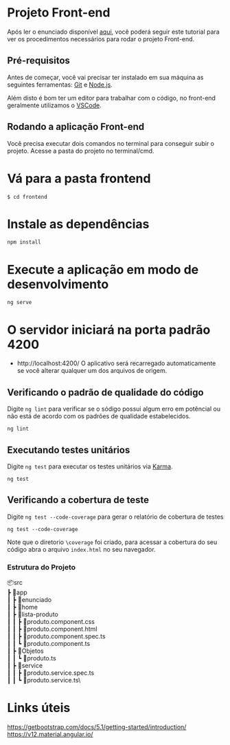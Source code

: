 # Projeto Front-end

Após ler o enunciado disponível [aqui](../README.md "DESAFIO DEVELOPERUP STEFANINI"), você poderá seguir este tutorial para ver os procedimentos necessários para rodar o projeto Front-end.

## Pré-requisitos

Antes de começar, você vai precisar ter instalado em sua máquina as seguintes ferramentas:
[Git](https://git-scm.com) e [Node.js](https://nodejs.org/en/).

Além disto é bom ter um editor para trabalhar com o código, no front-end geralmente utilizamos o [VSCode](https://code.visualstudio.com/).

## Rodando a aplicação Front-end

Você precisa executar dois comandos no terminal para conseguir subir o projeto.
Acesse a pasta do projeto no terminal/cmd.

# Vá para a pasta frontend

```shell script
$ cd frontend
```

# Instale as dependências

```shell script
npm install
```

# Execute a aplicação em modo de desenvolvimento

```shell script
ng serve
```

# O servidor iniciará na porta padrão 4200

- http://localhost:4200/
  O aplicativo será recarregado automaticamente se você alterar qualquer um dos arquivos de origem.

## Verificando o padrão de qualidade do código

Digite `ng lint` para verificar se o sódigo possui algum erro em potêncial ou não está de acordo com os padrões de qualidade estabelecidos.

```shell script
ng lint
```

## Executando testes unitários

Digite `ng test` para executar os testes unitários via [Karma](https://karma-runner.github.io).

```shell script
ng test
```

## Verificando a cobertura de teste

Digite `ng test --code-coverage` para gerar o relatório de cobertura de testes

```shell script
ng test --code-coverage
```

Note que o diretorio `\coverage` foi criado, para acessar a cobertura do seu código abra o arquivo `index.html` no seu navegador.

### Estrutura do Projeto

📦src\
┣ 📂app\
┃ ┣ 📂enunciado\
┃ ┣ 📂home\
┃ ┣ 📂lista-produto\
┃ ┃ ┣ 📜produto.component.css\
┃ ┃ ┣ 📜produto.component.html\
┃ ┃ ┣ 📜produto.component.spec.ts\
┃ ┃ ┗ 📜produto.component.ts\
┃ ┣ 📂Objetos\
┃ ┃ ┗ 📜produto.ts\
┃ ┣ 📂service\
┃ ┃ ┣ 📜produto.service.spec.ts\
┃ ┃ ┗ 📜produto.service.ts\

# Links úteis

https://getbootstrap.com/docs/5.1/getting-started/introduction/
https://v12.material.angular.io/

